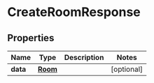 

# CreateRoomResponse


## Properties

Name | Type | Description | Notes
------------ | ------------- | ------------- | -------------
**data** | [**Room**](Room.md) |  |  [optional]



